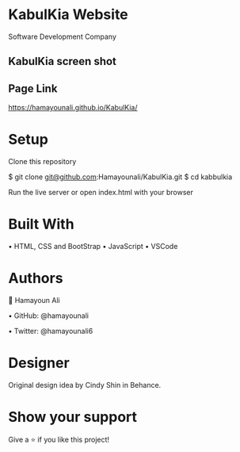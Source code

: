 # KabulKia Website
Software Development Company 

## KabulKia screen shot

## Page Link 
https://hamayounali.github.io/KabulKia/

# Setup
Clone this repository

$ git clone git@github.com:Hamayounali/KabulKia.git
$ cd kabbulkia

Run the live server or open index.html with your browser

# Built With

• HTML, CSS and BootStrap
• JavaScript
• VSCode

# Authors
👤 Hamayoun Ali

• GitHub: @hamayounali

• Twitter: @hamayounali6

# Designer 
Original design idea by Cindy Shin in Behance.

# Show your support
Give a ⭐️ if you like this project!
